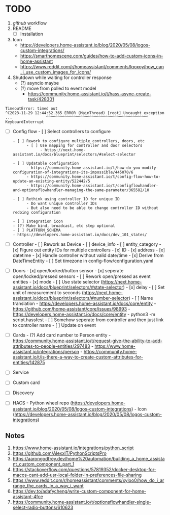 # TODO

1. _github_ workflow
2. README
   - [ ] Installation
4. Icon
   - https://developers.home-assistant.io/blog/2020/05/08/logos-custom-integrations/
   - https://smarthomescene.com/guides/how-to-add-custom-icons-in-home-assistant
   - https://www.reddit.com/r/homeassistant/comments/lqoxoy/how_can_i_use_custom_images_for_icons/
5. Shutdown while waiting for controller response
   - (?) asyncio maybe
   - (?) move from polled to event model
     - https://community.home-assistant.io/t/hass-async-create-task/428301
```
TimeoutError: timed out
^C2023-11-29 12:44:52.365 ERROR (MainThread) [root] Uncaught exception
...               ^^^^^^^^^^^^^^^^^^^^^^^^^^^^^^^^^^^^^^^^^^^^^
KeyboardInterrupt

```

- [ ] Config flow
      - [ ] Select controllers to configure

      - [ ] Rework to configure multiple controllers, doors, etc
            - [ ] Use mapping for controller and door selectors
                  - https://next.home-assistant.io/docs/blueprint/selectors/#select-selector

      - [ ] Updatable configuration
            - https://community.home-assistant.io/t/how-do-you-modify-configuration-of-integrations-its-impossible/445070/6
            - https://community.home-assistant.io/t/config-flow-how-to-update-an-existing-entity/522442/5
            - https://community.home-assistant.io/t/configflowhandler-and-optionsflowhandler-managing-the-same-parameter/365582/10

      - [ ] Rethink using controller ID for unique ID
            - Do want unique controller IDs
            - But also need to be able to change controller ID without redoing configuration

      - [ ] Integration icon
      - (?) Make bind, broadcast, etc step optional
      - [ ] PLATFORM_SCHEMA
      - https://developers.home-assistant.io/docs/dev_101_states/

- [ ] Controller
      - [ ] Rework as Device
      - [ ] device_info
      - [ ] entity_category
      - [x] Figure out entity IDs for multiple controllers
      - [x] ID
      - [x] address
      - [x] datetime
            - [x] Handle controller without valid date/time
            - [x] Derive from DateTimeEntity
            - [ ] Set timezone in config-flow/configuration.yaml

- [ ] Doors
      - [x] open/locked/button sensor
      - [x] seperate open/locked/pressed sensors
            - [ ] Rework open/pressed as event entities
      - [x] mode
            - [ ] Use state selector (https://next.home-assistant.io/docs/blueprint/selectors/#state-selector)
      - [x] delay
            - [ ] Set unit of measurement to seconds (https://next.home-assistant.io/docs/blueprint/selectors/#number-selector)
      - [ ] Name translation
            - https://developers.home-assistant.io/docs/core/entity
            - https://github.com/home-assistant/core/issues/98993
            - https://developers.home-assistant.io/docs/core/entity
            - python3 -m script.hassfest
      - [ ] Somehow seperate from controller and then just link to controller name
      - [ ] Update on event

- [ ] Cards
      - (?) Add card number to Person entity
            - https://community.home-assistant.io/t/request-give-the-ability-to-add-attributes-to-people-entities/297483
            - https://www.home-assistant.io/integrations/person
            - https://community.home-assistant.io/t/is-there-a-way-to-create-custom-attributes-for-entities/142875
- [ ] Service
- [ ] Custom card
- [ ] Discovery


- [ ] HACS
      - Python wheel repo (https://developers.home-assistant.io/blog/2020/05/08/logos-custom-integrations)
      - Icon (https://developers.home-assistant.io/blog/2020/05/08/logos-custom-integrations)

## Notes

1. https://www.home-assistant.io/integrations/python_script
2. https://github.com/AlexxIT/PythonScriptsPro
3. https://aarongodfrey.dev/home%20automation/building_a_home_assistant_custom_component_part_1
4. https://stackoverflow.com/questions/57819352/docker-desktop-for-macos-cant-add-usr-local-folder-in-preferences-file-sharing
5. https://www.reddit.com/r/homeassistant/comments/xyloo0/how_do_i_arrange_the_cards_in_a_way_i_want
6. https://dev.to/adafycheng/write-custom-component-for-home-assistant-4fce
7. https://community.home-assistant.io/t/optionsflowhandler-single-select-radio-buttons/610623
